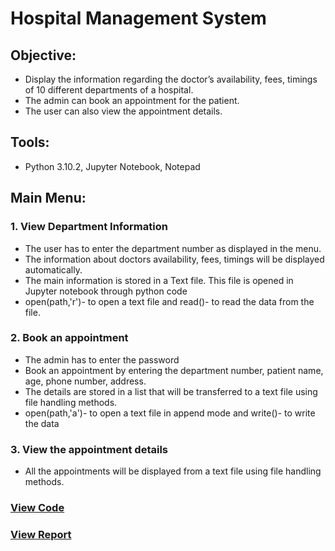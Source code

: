 # Hospital Management System 
## Objective:
* Display the information regarding the doctor’s availability, fees, timings of 10 different departments of a hospital. 
* The admin can book an appointment for the patient.
* The user can also view the appointment details. 
## Tools: 
* Python 3.10.2, Jupyter Notebook, Notepad
## Main Menu:
### 1. View Department Information 
* The user has to enter the department number as displayed in the menu. 
* The information about doctors availability, fees, timings will be displayed automatically.
* The main information is stored in a Text file. This file is opened in Jupyter notebook through python code 
* open(path,'r')- to open a text file and read()- to read the data from the file. 
### 2. Book an appointment 
* The admin has to enter the password 
* Book an appointment by entering the department number, patient name, age, phone number, address.
* The details are stored in a list that will be transferred to a text file using file handling methods.
* open(path,'a')- to open a text file in append mode and write()- to write the data
### 3. View the appointment details 
* All the appointments will be displayed from a text file using file handling methods.

### [View Code](https://github.com/xavierina12/Data-Analytics/blob/main/Projects/Hospital%20Management%20System/Hospital%20Management%20System.ipynb)
### [View Report](https://github.com/xavierina12/Data-Analytics/blob/main/Projects/Hospital%20Management%20System/Report.pdf)

